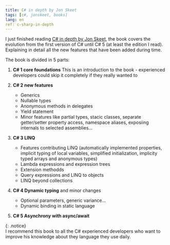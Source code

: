 ```yaml
---
title: C# in depth by Jon Skeet
tags: [c#, jonskeet, books]
lang: en
ref: c-sharp-in-depth
---
```


I just finished reading [C# in depth by Jon Skeet](http://www.amazon.com/Depth-3rd-Edition-Jon-Skeet/dp/161729134X), the book covers the evolution from the first version of C# until C# 5 (at least the edition I read). Explaining in detail all the new features that have been added during time.

The book is divided in 5 parts:

1. **C# 1 core foundations** This is an introduction to the book - experienced developers could skip it completely if they really wanted to

2. **C# 2 new features**
	* Generics
	* Nullable types
	* Anonymous methods in delegates
	* Yield statement
	* Minor features like partial types, stacic classes, separate getter/setter property access, namespace aliases, exposiing internals to selected assemblies...  

3. **C# 3 LINQ**
	* Features contributing LINQ (automatically implemented properties, implicit typing of local variables, simplified initialization, implicity typed arrays and anonymous types)
	* Lambda expressions and expression trees
	* Extension methodds
	* Query expressions and LINQ to objects
	* LINQ beyond collections  

4. **C# 4 Dynamic typing** and minor changes
	* Optional parameters, generic variance...
	* Dynamic binding in static language  

5. **C# 5 Asynchrony with async/await**

{: .notice}  
I recommend this book to all the C# experienced developers who want to improve his knowledge about they language they use daily.